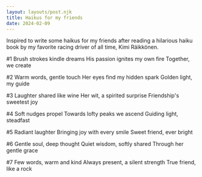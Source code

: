 ```yaml
---
layout: layouts/post.njk
title: Haikus for my friends
date: 2024-02-09
---
```

Inspired to write some haikus for my friends after reading a hilarious haiku book by my favorite racing driver of all time, Kimi Räikkönen.

#1
Brush strokes kindle dreams
His passion ignites my own fire
Together, we create

#2
Warm words, gentle touch
Her eyes find my hidden spark
Golden light, my guide

#3
Laughter shared like wine
Her wit, a spirited surprise
Friendship's sweetest joy

#4
Soft nudges propel
Towards lofty peaks we ascend
Guiding light, steadfast

#5
Radiant laughter
Bringing joy with every smile
Sweet friend, ever bright

#6
Gentle soul, deep thought
Quiet wisdom, softly shared
Through her gentle grace

#7
Few words, warm and kind
Always present, a silent strength
True friend, like a rock